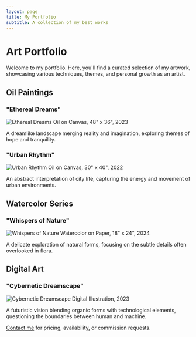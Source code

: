 ```yaml
---
layout: page
title: My Portfolio
subtitle: A collection of my best works
---
```


# Art Portfolio

Welcome to my portfolio. Here, you'll find a curated selection of my artwork, showcasing various techniques, themes, and personal growth as an artist.

## Oil Paintings

### "Ethereal Dreams"
![Ethereal Dreams](/assets/img/ethereal-dreams.jpg)
Oil on Canvas, 48" x 36", 2023

A dreamlike landscape merging reality and imagination, exploring themes of hope and tranquility.

### "Urban Rhythm"
![Urban Rhythm](/assets/img/urban-rhythm.jpg)
Oil on Canvas, 30" x 40", 2022

An abstract interpretation of city life, capturing the energy and movement of urban environments.

## Watercolor Series

### "Whispers of Nature"
![Whispers of Nature](/assets/img/whispers-of-nature.jpg)
Watercolor on Paper, 18" x 24", 2024

A delicate exploration of natural forms, focusing on the subtle details often overlooked in flora.

## Digital Art

### "Cybernetic Dreamscape"
![Cybernetic Dreamscape](/assets/img/cybernetic-dreamscape.jpg)
Digital Illustration, 2023

A futuristic vision blending organic forms with technological elements, questioning the boundaries between human and machine.

[Contact me](/contact) for pricing, availability, or commission requests.
